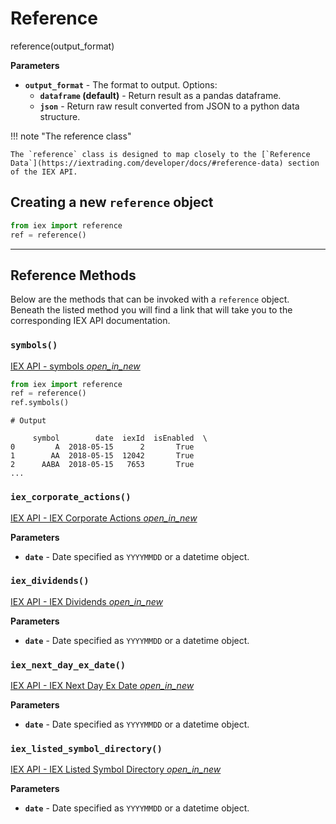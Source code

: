 # Reference

<div class='code-def'>reference(output_format)</div>

__Parameters__

* __`output_format`__ - The format to output. Options:
    - __`dataframe` (default)__ - Return result as a pandas dataframe.
    - __`json`__ - Return raw result converted from JSON to a python data structure.


!!! note "The reference class"

    The `reference` class is designed to map closely to the [`Reference Data`](https://iextrading.com/developer/docs/#reference-data) section of the IEX API.

## Creating a new `reference` object

``` python
from iex import reference
ref = reference()
```

----


## Reference Methods

Below are the methods that can be invoked with a `reference` object. Beneath the listed method you will find a link that will take you to the corresponding IEX API documentation.

### `symbols()`

[IEX API - symbols <i class="material-icons md-16">
open_in_new
</i>](https://iextrading.com/developer/docs/#symbols)

``` python
from iex import reference
ref = reference()
ref.symbols()
```

    # Output

         symbol        date  iexId  isEnabled  \
    0         A  2018-05-15      2       True   
    1        AA  2018-05-15  12042       True   
    2      AABA  2018-05-15   7653       True   
    ...

### `iex_corporate_actions()`

[IEX API - IEX Corporate Actions <i class="material-icons md-16">
open_in_new
</i>](https://iextrading.com/developer/docs/#iex-corporate-actions)

__Parameters__

* __`date`__ - Date specified as `YYYYMMDD` or a datetime object.

### `iex_dividends()`

[IEX API - IEX Dividends <i class="material-icons md-16">
open_in_new
</i>](https://iextrading.com/developer/docs/#iex-dividends)

__Parameters__

* __`date`__ - Date specified as `YYYYMMDD` or a datetime object.

### `iex_next_day_ex_date()`

[IEX API - IEX Next Day Ex Date <i class="material-icons md-16">
open_in_new
</i>](https://iextrading.com/developer/docs/#iex-next-day-ex-date)

__Parameters__

* __`date`__ - Date specified as `YYYYMMDD` or a datetime object.

### `iex_listed_symbol_directory()`

[IEX API - IEX Listed Symbol Directory <i class="material-icons md-16">
open_in_new
</i>](https://iextrading.com/developer/docs/#iex-listed-symbol-directory)

__Parameters__

* __`date`__ - Date specified as `YYYYMMDD` or a datetime object.
